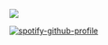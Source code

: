 ![](https://komarev.com/ghpvc/?username=wandering-eye&abbreviated=trueey&color=ff69b4)

[![spotify-github-profile](https://spotify-github-profile.kittinanx.com/api/view?uid=4u0y32tpqdlm4tnv7bxcus6tw&cover_image=true&theme=novatorem&show_offline=true&background_color=121212&interchange=false&bar_color=f4a4c0&bar_color_cover=true)](https://github.com/kittinan/spotify-github-profile)
